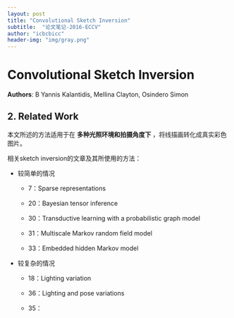 ```yaml
---
layout: post
title: "Convolutional Sketch Inversion"
subtitle:  "论文笔记-2016-ECCV"
author: "icbcbicc"
header-img: "img/gray.png"
---
```


# Convolutional Sketch Inversion

**Authors**: B Yannis Kalantidis, Mellina Clayton, Osindero Simon

## 2. Related Work

本文所述的方法适用于在 **多种光照环境和拍摄角度下** ，将线描画转化成真实彩色图片。

相关sketch inversion的文章及其所使用的方法：

- 较简单的情况

  - 7：Sparse representations

  - 20：Bayesian tensor inference

  - 30：Transductive learning with a probabilistic graph model

  - 31：Multiscale Markov random field model

  - 33：Embedded hidden Markov model

- 较复杂的情况

  - 18：Lighting variation

  - 36：Lighting and pose variations

  - 35：

  
